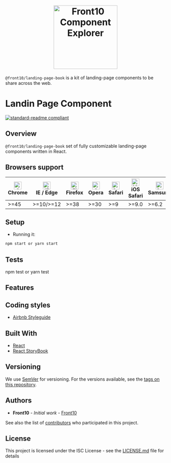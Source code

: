 <h1 style="text-align: center;">
    <a href="http://front10.com/">
        <img src="https://front10.gitlab.io/component-explorer/images/logo/front10.png" alt="Front10 Component Explorer" width="200">
    </a>
</h1>

`@front10/landing-page-book` is a kit of landing-page components to be share across the web.

# Landin Page Component

[![standard-readme compliant](https://img.shields.io/badge/standard--readme-OK-green.svg?style=flat-square)](https://github.com/RichardLitt/standard-readme)

## Overview

`@front10/landing-page-book` set of fully customizable landing-page components written in React.

## Browsers support 

| [<img src="https://cdnjs.cloudflare.com/ajax/libs/browser-logos/45.5.0/archive/chrome_12-48/chrome_12-48_48x48.png" alt="Chrome" width="24px" height="24px" />](https://gitlab.com/front10-devs/healthcare-book)</br>Chrome | [<img src="https://cdnjs.cloudflare.com/ajax/libs/browser-logos/45.5.0/edge/edge_48x48.png" alt="IE / Edge" width="24px" height="24px" />](https://gitlab.com/front10-devs/healthcare-book)</br>IE / Edge | [<img src="https://cdnjs.cloudflare.com/ajax/libs/browser-logos/45.5.0/firefox/firefox_48x48.png" alt="Firefox" width="24px" height="24px" />](https://gitlab.com/front10-devs/healthcare-book)</br>Firefox | [<img src="https://cdnjs.cloudflare.com/ajax/libs/browser-logos/45.5.0/opera/opera_48x48.png" alt="Opera" width="24px" height="24px" />](https://gitlab.com/front10-devs/healthcare-book)</br>Opera | [<img src="https://cdnjs.cloudflare.com/ajax/libs/browser-logos/45.5.0/safari/safari_48x48.png" alt="Safari" width="24px" height="24px" />](https://gitlab.com/front10-devs/healthcare-book)</br>Safari | [<img src="https://cdnjs.cloudflare.com/ajax/libs/browser-logos/45.5.0/safari-ios/safari-ios_48x48.png" alt="iOS Safari" width="24px" height="24px" />](https://gitlab.com/front10-devs/healthcare-book)</br>iOS Safari | [<img src="https://cdnjs.cloudflare.com/ajax/libs/browser-logos/45.5.0/samsung-internet/samsung-internet_48x48.png" alt="Samsung" width="24px" height="24px" />](https://gitlab.com/front10-devs/healthcare-book)</br>Samsung | [<img src="https://cdnjs.cloudflare.com/ajax/libs/browser-logos/45.5.0/archive/android/android_48x48.png" alt="Android" width="24px" height="24px" />](https://gitlab.com/front10-devs/healthcare-book)</br>Android |
| --------------------------------------------------------------------------------------------------------------------------------------------------------------------------------------------------------------------------- | --------------------------------------------------------------------------------------------------------------------------------------------------------------------------------------------------------- | ----------------------------------------------------------------------------------------------------------------------------------------------------------------------------------------------------------- | --------------------------------------------------------------------------------------------------------------------------------------------------------------------------------------------------- | ------------------------------------------------------------------------------------------------------------------------------------------------------------------------------------------------------- | ----------------------------------------------------------------------------------------------------------------------------------------------------------------------------------------------------------------------- | ----------------------------------------------------------------------------------------------------------------------------------------------------------------------------------------------------------------------------- | ------------------------------------------------------------------------------------------------------------------------------------------------------------------------------------------------------------------- |
| >=45                                                                                                                                                                                                                        | >=10/>=12                                                                                                                                                                                                 | >=38                                                                                                                                                                                                        | >=30                                                                                                                                                                                                | >=9                                                                                                                                                                                                     | >=9.0                                                                                                                                                                                                                   | >=6.2                                                                                                                                                                                                                         | >=4.4                                                                                                                                                                                                               |

## Setup

* Running it:

```sh
npm start or yarn start
```

## Tests

npm test or yarn test

## Features


## Coding styles

* [Airbnb Styleguide](https://github.com/airbnb/javascript/tree/master/react)

## Built With

* [React](https://reactjs.org/)
* [React StoryBook](https://storybook.js.org)


## Versioning

We use [SemVer](http://semver.org/) for versioning. For the versions available, see the [tags on this repository](https://github.com/your/project/tags). 

## Authors

* **Front10** - *Initial work* - [Front10](http://front10.com/)

See also the list of [contributors](https://github.com/your/project/contributors) who participated in this project.

## License

This project is licensed under the ISC License - see the [LICENSE.md](LICENSE.md) file for details 